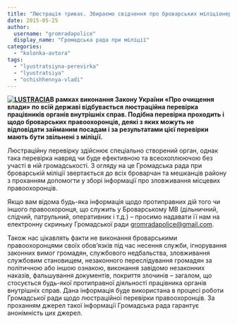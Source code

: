 ```yaml
---
title: "Люстрація триває. Збираємо свідчення про броварських міліціонерів"
date: 2015-05-25
author: 
  username: "gromradapolice"
  display_name: "Громадська рада при міліції"
categories: 
  - "kolonka-avtora"
tags: 
  - "lyustratsiyna-perevirka"
  - "lyustratsiya"
  - "ochishhennya-vladi"
---
```


**[![LUSTRACIA](https://mpz.brovary.org/wp-content/uploads/2015/05/LUSTRACIA-206x300.gif)](https://mpz.brovary.org/wp-content/uploads/2015/05/LUSTRACIA.gif)В рамках виконання Закону України «Про очищення влади» по всій державі відбувається люстраційна перевірка працівників органів внутрішніх справ. Подібна перевірка проходить і щодо броварських правоохоронців, деякі з яких можуть не відповідати займаним посадам і за результатами цієї перевірки мають бути звільнені з міліції.**

Люстраційну перевірку здійснює спеціально створений орган, однак така перевірка навряд чи буде ефективною та всеохоплюючою без участі в ній громадськості. З огляду на це Громадська рада при броварській міліції звертається до всіх броварчан та мешканців району з проханням допомогти у зборі інформації про зловживання місцевих правоохоронців.

Якщо вам відома будь-яка інформація щодо протиправних дій того чи іншого правоохоронця, що служить у Броварському МВ (дільничний, слідчий, патрульний, оперативник і т.д.) – просимо надавати її нам на електронну скриньку Громадської ради [gromradapolice@gmail.com](mailto:gromradapolice@gmail.com).

Також нас цікавлять факти не виконання броварськими правоохоронцями своїх обов’язків під час несення служби, ігнорування законних вимог громадян, службового недбальства, зловживання службовим становищем, незаконного переслідування громадян за політичною або іншою ознакою, виконання завідомо незаконних наказів, фальшування документів, покриття злочинів – загалом, що стосується будь-якої протиправної діяльності працівника органів внутрішніх справ. Дана інформація буде використана в процесі роботи Громадської ради щодо люстраційної перевірки правоохоронців. За проханням джерел такої інформації Громадська рада гарантує анонімність цих джерел.
